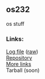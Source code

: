 ## os232
os stuff


### Links:
[Log file](./TXT/mylog.txt) ([raw](https://riorio805.github.io/os232/TXT/mylog.txt))<br>
[Repository](https://github.com/riorio805/os232)<br>
[More links](https://riorio805.github.io/os232/links)<br>
Tarball (soon)